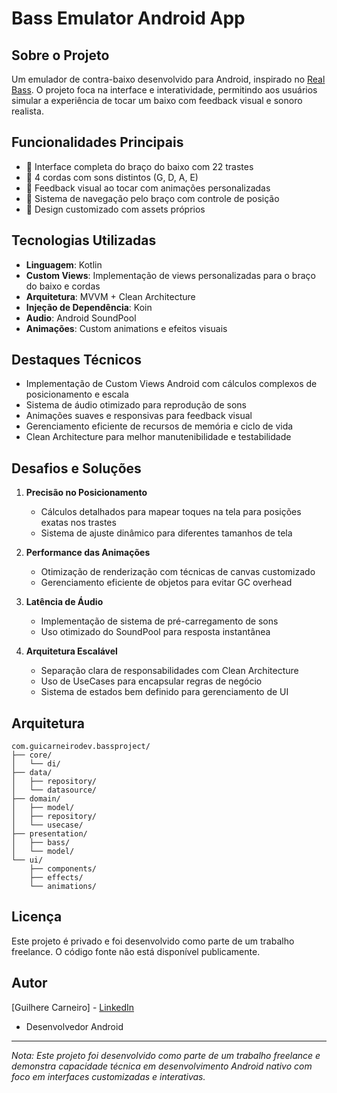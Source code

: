 # Bass Emulator Android App

## Sobre o Projeto
Um emulador de contra-baixo desenvolvido para Android, inspirado no [Real Bass](https://play.google.com/store/apps/details?id=br.com.rodrigokolb.realbass). O projeto foca na interface e interatividade, permitindo aos usuários simular a experiência de tocar um baixo com feedback visual e sonoro realista.

## Funcionalidades Principais
- 🎸 Interface completa do braço do baixo com 22 trastes
- 🎵 4 cordas com sons distintos (G, D, A, E)
- 🎯 Feedback visual ao tocar com animações personalizadas
- 🔄 Sistema de navegação pelo braço com controle de posição
- 🎨 Design customizado com assets próprios

## Tecnologias Utilizadas
- **Linguagem**: Kotlin
- **Custom Views**: Implementação de views personalizadas para o braço do baixo e cordas
- **Arquitetura**: MVVM + Clean Architecture
- **Injeção de Dependência**: Koin
- **Audio**: Android SoundPool
- **Animações**: Custom animations e efeitos visuais

## Destaques Técnicos
- Implementação de Custom Views Android com cálculos complexos de posicionamento e escala
- Sistema de áudio otimizado para reprodução de sons
- Animações suaves e responsivas para feedback visual
- Gerenciamento eficiente de recursos de memória e ciclo de vida
- Clean Architecture para melhor manutenibilidade e testabilidade

## Desafios e Soluções
1. **Precisão no Posicionamento**
   - Cálculos detalhados para mapear toques na tela para posições exatas nos trastes
   - Sistema de ajuste dinâmico para diferentes tamanhos de tela

2. **Performance das Animações**
   - Otimização de renderização com técnicas de canvas customizado
   - Gerenciamento eficiente de objetos para evitar GC overhead

3. **Latência de Áudio**
   - Implementação de sistema de pré-carregamento de sons
   - Uso otimizado do SoundPool para resposta instantânea

4. **Arquitetura Escalável**
   - Separação clara de responsabilidades com Clean Architecture
   - Uso de UseCases para encapsular regras de negócio
   - Sistema de estados bem definido para gerenciamento de UI

## Arquitetura

```plaintext
com.guicarneirodev.bassproject/
├── core/
│   └── di/
├── data/
│   ├── repository/
│   └── datasource/
├── domain/
│   ├── model/
│   ├── repository/
│   └── usecase/
├── presentation/
│   ├── bass/
│   └── model/
└── ui/
    ├── components/
    ├── effects/
    └── animations/
```

## Licença
Este projeto é privado e foi desenvolvido como parte de um trabalho freelance. O código fonte não está disponível publicamente.

## Autor
[Guilhere Carneiro] - [LinkedIn](https://www.linkedin.com/in/guicarneiro1/)
- Desenvolvedor Android

---

*Nota: Este projeto foi desenvolvido como parte de um trabalho freelance e demonstra capacidade técnica em desenvolvimento Android nativo com foco em interfaces customizadas e interativas.*
